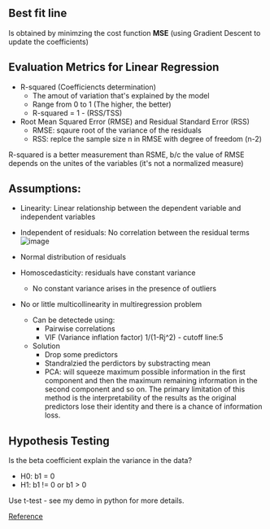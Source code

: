 ## Best fit line 

Is obtained by minimzing the cost function **MSE** (using Gradient Descent to update the coefficients)

## Evaluation Metrics for Linear Regression 

* R-squared (Coefficiencts determination)
  * The amout of variation that's explained by the model 
  * Range from 0 to 1 (The higher, the better) 
  * R-squared = 1 - (RSS/TSS)
* Root Mean Squared Error (RMSE) and Residual Standard Error (RSS)
  * RMSE: sqaure root of the variance of the residuals
  * RSS: replce the sample size n in RMSE with degree of freedom (n-2)

R-squared is a better measurement than RSME, b/c the value of RMSE depends on the unites of the variables (it's not a normalized measure) 

## Assumptions: 

* Linearity: Linear relationship between the dependent variable and independent variables 
* Independent of residuals: No correlation between the residual terms
![image](https://user-images.githubusercontent.com/59746522/139966392-087f9fff-24cf-4367-9784-284d2d7f6c4a.jpeg)
* Normal distribution of residuals 
* Homoscedasticity: residuals have constant variance
  * No constant variance arises in the presence of outliers 

* No or little multicollinearity in multiregression problem 
  * Can be detectede using:
    * Pairwise correlations
    * VIF (Variance inflation factor) 1/(1-Rj^2) - cutoff line:5
  * Solution 
    * Drop some predictors 
    * Standralzied the perdictors by substracting mean 
    * PCA: will squeeze maximum possible information in the first component and then the maximum remaining information in the second component and so on. The primary limitation of this method is the interpretability of the results as the original predictors lose their identity and there is a chance of information loss. 

## Hypothesis Testing 

Is the beta coefficient explain the variance in the data?

* H0: b1 = 0
* H1: b1 != 0 or b1 > 0 

Use t-test - see my demo in python for more details.

[Reference](https://www.analyticsvidhya.com/blog/2021/10/everything-you-need-to-know-about-linear-regression/)

